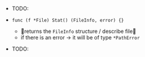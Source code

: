 * TODO:

* `func (f *File) Stat() (FileInfo, error) {}`
  * 👀returns the `FileInfo` structure / describe file👀
  * if there is an error -> it will be of type `*PathError`

* TODO: